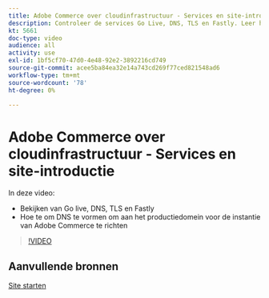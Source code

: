 ```yaml
---
title: Adobe Commerce over cloudinfrastructuur - Services en site-introductie
description: Controleer de services Go Live, DNS, TLS en Fastly. Leer hoe te om DNS te vormen om aan het productiedomein voor de instantie van Adobe Commerce te richten.
kt: 5661
doc-type: video
audience: all
activity: use
exl-id: 1bf5cf70-47d0-4e48-92e2-3892216cd749
source-git-commit: acee5ba84ea32e14a743cd269f77ced821548ad6
workflow-type: tm+mt
source-wordcount: '78'
ht-degree: 0%

---
```


# Adobe Commerce over cloudinfrastructuur - Services en site-introductie

In deze video:

- Bekijken van Go live, DNS, TLS en Fastly
- Hoe te om DNS te vormen om aan het productiedomein voor de instantie van Adobe Commerce te richten

>[!VIDEO](https://video.tv.adobe.com/v/35697?quality=12&learn=on)

## Aanvullende bronnen

[Site starten](https://devdocs.magento.com/cloud/live/live.html)
